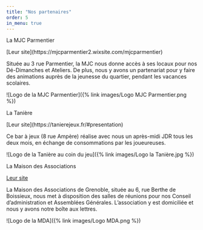 ```yaml
---
title: "Nos partenaires"
order: 5
in_menu: true
---
```

<p class="encart">La MJC Parmentier</p>
[Leur site](https://mjcparmentier2.wixsite.com/mjcparmentier)

Située au 3 rue Parmentier, la MJC nous donne accès à ses locaux pour nos Dé-Dimanches et Ateliers. De plus, nous y avons un partenariat pour y faire des animations auprès de la jeunesse du quartier, pendant les vacances scolaires.

![Logo de la MJC Parmentier]({% link images/Logo MJC Parmentier.png %})

<p class="encart">La Tanière</p>
[Leur site](https://tanierejeux.fr/#presentation)

Ce bar à jeux (8 rue Ampère) réalise avec nous un après-midi JDR tous les deux mois, en échange de consommations par les joueureuses.

![Logo de la Tanière au coin du jeu]({% link images/Logo la Tanière.jpg %})

<p class="encart">La Maison des Associations</p>

[Leur site](https://www.grenoble.fr/308-grenoble-associations.htm)

La Maison des Associations de Grenoble, située au 6, rue Berthe de Boissieux, nous met à disposition des salles de réunions pour nos Conseil d’administration et Assemblées Générales. L’association y est domiciliée et nous y avons notre boîte aux lettres. 

![Logo de la MDA]({% link images/Logo MDA.png %}) 